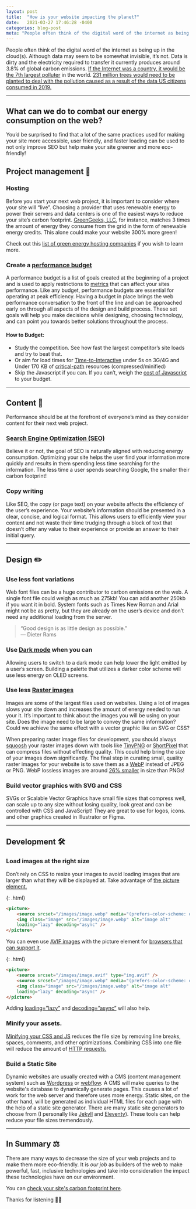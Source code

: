 ```yaml
---
layout: post
title:  "How is your website impacting the planet?"
date:   2021-03-27 17:46:28 -0400
categories: blog-post
meta: "People often think of the digital word of the internet as being up in the cloud(s). Although data may seem to be somewhat invisible, it’s not. Data is dirty and the electricity required to transfer it currently produces around 3.8% of global carbon emissions."
---
```




People often think of the digital word of the internet as being up in the cloud(s). Although data may seem to be somewhat invisible, it’s not. Data is dirty and the electricity required to transfer it currently produces around 3.8% of global carbon emissions. [If the Internet was a country, it would be the 7th largest polluter](https://www.nature.com/articles/d41586-018-06610-y) in the world. [231 million trees would need to be planted to deal with the pollution caused as a result of the data US citizens consumed in 2019.](https://gerrymcgovern.com/books/world-wide-waste/)

<hr>

## What can we do to combat our energy consumption on the web?

You’d be surprised to find that a lot of the same practices used for making your site more accessible, user friendly, and faster loading can be used to not only improve SEO but help make your site greener and more eco-friendly!

## Project management 💼

### Hosting

Before you start your next web project, it is important to consider where your site will “live”. Choosing a provider that uses renewable energy to power their servers and data centers is one of the easiest ways to reduce your site’s carbon footprint. [GreenGeeks, LLC](https://www.greengeeks.com/web-hosting), for instance, matches 3 times the amount of energy they consume from the grid in the form of renewable energy credits. This alone could make your website 300% more green!

Check out this [list of green energy hosting companies](https:/www.thegreenwebfoundation.org/directory) if you wish to learn more.  

### Create a [performance budget](https://developer.mozilla.org/en-US/docs/Web/Performance/Performance_budgets)

A performance budget is a list of goals created at the beginning of a project and is used to apply restrictions to [metrics](https://timkadlec.com/2014/11/performance-budget-metrics/) that can affect your sites performance. Like any budget, performance budgets are essential for operating at peak efficiency. Having a budget in place brings the web performance conversation to the front of the line and can be approached early on through all aspects of the design and build process. These set goals will help you make decisions while designing, choosing technology, and can point you towards better solutions throughout the process.

#### How to Budget:

- Study the competition. See how fast the largest competitor’s site loads and try to beat that.
- Or aim for load times for [Time-to-Interactive](https://calendar.perfplanet.com/2017/time-to-interactive-measuring-more-of-the-user-experience/) under 5s on 3G/4G and Under 170 KB of [critical-path](https://developers.google.com/web/fundamentals/performance/critical-rendering-path/) resources (compressed/minified)
- Skip the Javascript if you can. If you can’t, weigh the [cost of Javascript](https://v8.dev/blog/cost-of-javascript-2019) to your budget.

<hr>

## Content 📓

Performance should be at the forefront of everyone’s mind as they consider content for their next web project.

### [Search Engine Optimization (SEO)](https://moz.com/beginners-guide-to-seo)

Believe it or not, the goal of SEO is naturally aligned with reducing energy consumption. Optimizing your site helps the user find your information more quickly and results in them spending less time searching for the information. The less time a user spends searching Google, the smaller their carbon footprint!

### Copy writing

Like SEO, the copy (or page text) on your website affects the efficiency of the user’s experience. Your website’s information should be presented in a clear, concise, and logical format. This allows users to efficiently view your content and not waste their time trudging through a block of text that doesn’t offer any value to their experience or provide an answer to their initial query.

<hr>

## Design ✏️

### Use less font variations

Web font files can be a huge contributor to carbon emissions on the web. A single font file could weigh as much as 275kb! You can add another 250kb if you want it in bold. System fonts such as Times New Roman and Arial might not be as pretty, but they are already on the user’s device and don’t need any additional loading from the server.

> “Good design is as little design as possible.”    
— Dieter Rams

### Use [Dark mode](https://css-tricks.com/a-complete-guide-to-dark-mode-on-the-web/) when you can

Allowing users to switch to a dark mode can help lower the light emitted by a user’s screen. Building a palette that utilizes a darker color scheme will use less energy on OLED screens.

### Use less [Raster images](https://www.printcnx.com/resources-and-support/addiational-resources/raster-images-vs-vector-graphics/#:~:text=Inherently%2C%20vector%2Dbased%20graphics%20are,limit%20for%20sizing%20vector%20images.)

Images are some of the largest files used on websites. Using a lot of images slows your site down and increases the amount of energy needed to run your it. It’s important to think about the images you will be using on your site. Does the image need to be large to convey the same information? Could we achieve the same effect with a vector graphic like an SVG or CSS?

When preparing raster image files for development, you should always [squoosh](https://squoosh.app/) your raster images down with tools like [TinyPNG](https://tinypng.com/) or [ShortPixel](https://shortpixel.com/) that can compress files without effecting quality. This could help bring the size of your images down significantly. The final step in curating small, quality raster images for your website is to save them as a [WebP](https://developers.google.com/speed/webp) instead of JPEG or PNG. WebP lossless images are around [26% smaller](https://developers.google.com/speed/webp/docs/webp_lossless_alpha_study#results) in size than PNGs!

### Build vector graphics with SVG and CSS

SVGs or Scalable Vector Graphics have small file sizes that compress well, can scale up to any size without losing quality, look great and can be controlled with CSS and JavaScript! They are great to use for logos, icons. and other graphics created in Illustrator or Figma.

<hr>

## Development 🛠️

### Load images at the right size

Don’t rely on CSS to resize your images to avoid loading images that are larger than what they will be displayed at. Take advantage of [the picture element.](https://developer.mozilla.org/en-US/docs/Web/HTML/Element/picture)

{: .html}
```html
<picture>
	<source srcset="/images/image.webp" media="(prefers-color-scheme: dark)"/>
	<img class="image" src="/images/image.webp" alt="image alt"
	loading="lazy" decoding="async" />
</picture>
```

You can even use [AVIF images](https://jakearchibald.com/2020/avif-has-landed/) with the picture element for [browsers that can support it](https://caniuse.com/avif).

{: .html}
```html
<picture>
	<source srcset="/images/image.avif" type="img.avif" />
	<source srcset="/images/image.webp" media="(prefers-color-scheme: dark)"/>
	<img class="image" src="/images/image.webp" alt="image alt"
	loading="lazy" decoding="async" />
</picture>
```

Adding [loading=”lazy”](https://developer.mozilla.org/en-US/docs/Web/Performance/Lazy_loading) and [decoding=”async”](https://developer.mozilla.org/en-US/docs/Web/API/HTMLImageElement/decoding) will also help.

### Minify your assets.

[Minifying your CSS and JS](https://www.minifier.org/) reduces the file size by removing line breaks, spaces, comments, and other optimizations. Combining CSS into one file will reduce the amount of [HTTP requests.](https://developer.mozilla.org/en-US/docs/Web/HTTP/Methods)

### **Build a Static Site**

Dynamic websites are usually created with a CMS (content management system) such as [Wordpress](https://wordpress.org/) or [webflow](https://webflow.com/). A CMS will make queries to the website's database to dynamically generate pages. This causes a lot of work for the web server and therefore uses more energy. Static sites, on the other hand, will be generated as individual HTML files for each page with the help of a static site generator. There are many static site generators to choose from (I personally like [Jekyll](https://jekyllrb.com/) and [Eleventy](https://www.11ty.dev/)). These tools can help reduce your file sizes tremendously.

<hr>

## In Summary ⚖️

There are many ways to decrease the size of your web projects and to make them more eco-friendly. It is *our job* as builders of the web to make powerful, fast, inclusive technologies and take into consideration the impact these technologies have on our environment.

You can [check your site's carbon footprint here](https://www.websitecarbon.com/).

Thanks for listening 👋🏻
